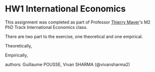 # HW1 International Economics

This assignment was completed as part of Professor [Thierry Mayer](https://sites.google.com/site/thierrymayer/)'s M2 PhD Track International Economics class. 

There are two part to the exercise, one theoretical and one empirical. 

Theoretically, 

Empirically, 

authors: Guillaume POUSSE, Vivan SHARMA (@vivansharma2)